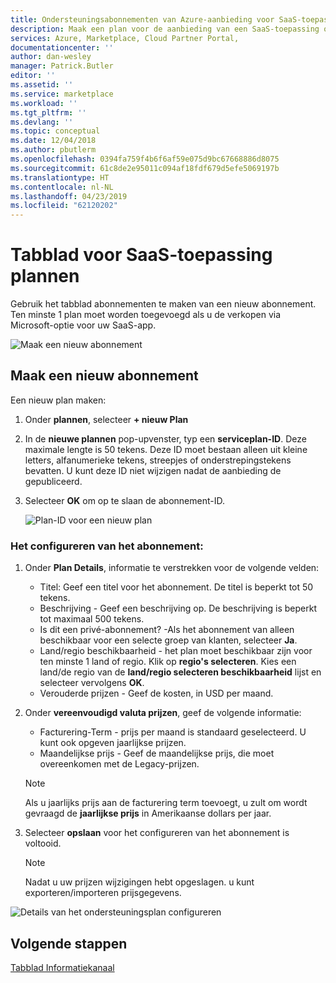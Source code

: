 ```yaml
---
title: Ondersteuningsabonnementen van Azure-aanbieding voor SaaS-toepassing | Microsoft Docs
description: Maak een plan voor de aanbieding van een SaaS-toepassing op Azure Marketplace.
services: Azure, Marketplace, Cloud Partner Portal,
documentationcenter: ''
author: dan-wesley
manager: Patrick.Butler
editor: ''
ms.assetid: ''
ms.service: marketplace
ms.workload: ''
ms.tgt_pltfrm: ''
ms.devlang: ''
ms.topic: conceptual
ms.date: 12/04/2018
ms.author: pbutlerm
ms.openlocfilehash: 0394fa759f4b6f6af59e075d9bc67668886d8075
ms.sourcegitcommit: 61c8de2e95011c094af18fdf679d5efe5069197b
ms.translationtype: HT
ms.contentlocale: nl-NL
ms.lasthandoff: 04/23/2019
ms.locfileid: "62120202"
---
```

# <a name="saas-application-plans-tab"></a>Tabblad voor SaaS-toepassing plannen

Gebruik het tabblad abonnementen te maken van een nieuw abonnement. Ten minste 1 plan moet worden toegevoegd als u de verkopen via Microsoft-optie voor uw SaaS-app.

![Maak een nieuw abonnement](./media/saas-plans-new-plan.png)

## <a name="create-a-new-plan"></a>Maak een nieuw abonnement

Een nieuw plan maken:

1. Onder **plannen**, selecteer **+ nieuw Plan**
2. In de **nieuwe plannen** pop-upvenster, typ een **serviceplan-ID**. Deze maximale lengte is 50 tekens. Deze ID moet bestaan alleen uit kleine letters, alfanumerieke tekens, streepjes of onderstrepingstekens bevatten. U kunt deze ID niet wijzigen nadat de aanbieding de gepubliceerd.
3. Selecteer **OK** om op te slaan de abonnement-ID.

   ![Plan-ID voor een nieuw plan](./media/saas-plans-plan-ID.png)

### <a name="to-configure-the-plan"></a>Het configureren van het abonnement:

1. Onder **Plan Details**, informatie te verstrekken voor de volgende velden:

   - Titel: Geef een titel voor het abonnement. De titel is beperkt tot 50 tekens.
   - Beschrijving - Geef een beschrijving op. De beschrijving is beperkt tot maximaal 500 tekens.
   - Is dit een privé-abonnement? -Als het abonnement van alleen beschikbaar voor een selecte groep van klanten, selecteer **Ja**.
   - Land/regio beschikbaarheid - het plan moet beschikbaar zijn voor ten minste 1 land of regio. Klik op **regio's selecteren**. Kies een land/de regio van de **land/regio selecteren beschikbaarheid** lijst en selecteer vervolgens **OK**. 
   - Verouderde prijzen - Geef de kosten, in USD per maand.

2. Onder **vereenvoudigd valuta prijzen**, geef de volgende informatie:

   - Facturering-Term - prijs per maand is standaard geselecteerd. U kunt ook opgeven jaarlijkse prijzen.
   - Maandelijkse prijs - Geef de maandelijkse prijs, die moet overeenkomen met de Legacy-prijzen.

   >[!NOTE] 
   >Als u jaarlijks prijs aan de facturering term toevoegt, u zult om wordt gevraagd de **jaarlijkse prijs** in Amerikaanse dollars per jaar.

3. Selecteer **opslaan** voor het configureren van het abonnement is voltooid.

   >[!NOTE] 
   >Nadat u uw prijzen wijzigingen hebt opgeslagen. u kunt exporteren/importeren prijsgegevens.

![Details van het ondersteuningsplan configureren](./media/saas-plans-plan-details.png)

## <a name="next-steps"></a>Volgende stappen

[Tabblad Informatiekanaal](./cpp-channel-info-tab.md)

